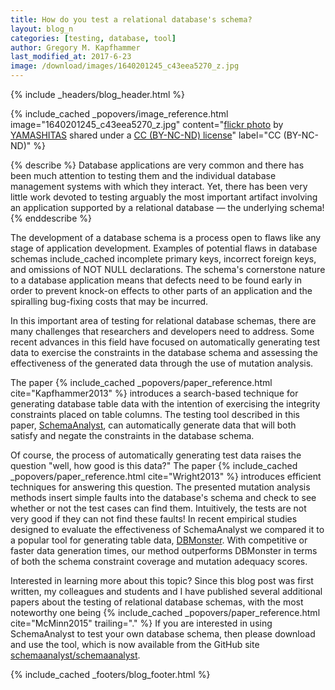 ```yaml
---
title: How do you test a relational database's schema?
layout: blog_n
categories: [testing, database, tool]
author: Gregory M. Kapfhammer
last_modified_at: 2017-6-23
image: /download/images/1640201245_c43eea5270_z.jpg
---
```


{% include _headers/blog_header.html %}

<!-- include_cached header image -->
{% include_cached _popovers/image_reference.html image="1640201245_c43eea5270_z.jpg" content="<a title='IMG_7849.JPG' href='https://flickr.com/photos/11048370@N05/1640201245'>flickr photo</a> by <a href='https://flickr.com/people/11048370@N05'>YAMASHITAS</a> shared under a <a href='https://creativecommons.org/licenses/by-nc-nd/2.0/'>CC (BY-NC-ND) license</a>" label="CC (BY-NC-ND)" %}

{% describe %}
Database applications are very common and there has been much attention to testing them and the individual database
management systems with which they interact. Yet, there has been very little work devoted to testing arguably the most
important artifact involving an application supported by a relational database &mdash; the underlying schema!
{% enddescribe %}

The development of a database schema is a process open to flaws like any stage of application development. Examples of
potential flaws in database schemas include_cached incomplete primary keys, incorrect foreign keys, and omissions of NOT NULL
declarations. The schema's cornerstone nature to a database application means that defects need to be found early in
order to prevent knock-on effects to other parts of an application and the spiralling bug-fixing costs that may be
incurred.

In this important area of testing for relational database schemas, there are many challenges that researchers and
developers need to address. Some recent advances in this field have focused on automatically generating test data to
exercise the constraints in the database schema and assessing the effectiveness of the generated data through the use of
mutation analysis.

<p>
The paper {% include_cached _popovers/paper_reference.html cite="Kapfhammer2013" %} introduces a search-based technique for
generating database table data with the intention of exercising the integrity constraints placed on table columns. The
testing tool described in this paper, <a href="http://schemaanalyst.org/">SchemaAnalyst</a>, can automatically generate
data that will both satisfy and negate the constraints in the database schema.
</p>

<p>
Of course, the process of automatically generating test data raises the question
"well, how good is this data?" The paper {% include_cached
_popovers/paper_reference.html cite="Wright2013" %} introduces efficient
techniques for answering this question. The presented mutation analysis methods
insert simple faults into the database's schema and check to see whether or not
the test cases can find them. Intuitively, the tests are not very good if they
can not find these faults! In recent empirical studies designed to evaluate the
effectiveness of SchemaAnalyst we compared it to a popular tool for generating
table data, <a href="http://dbmonster.sourceforge.net/">DBMonster</a>. With
competitive or faster data generation times, our method outperforms DBMonster in
terms of both the schema constraint coverage and mutation adequacy scores.
</p>

<p>
Interested in learning more about this topic? Since this blog post was first written, my colleagues and students and I
have published several additional papers about the testing of relational database schemas, with the most noteworthy one
being {% include_cached _popovers/paper_reference.html cite="McMinn2015" trailing="." %} If you are interested in using
SchemaAnalyst to test your own database schema, then please download and use the tool, which is now available from the
GitHub site <a href="https://github.com/schemaanalyst/schemaanalyst">schemaanalyst/schemaanalyst</a>.
</p>

{% include_cached _footers/blog_footer.html %}
